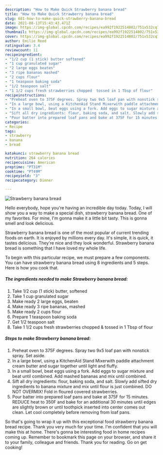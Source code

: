 ```yaml
---
description: "How to Make Quick Strawberry banana bread"
title: "How to Make Quick Strawberry banana bread"
slug: 681-how-to-make-quick-strawberry-banana-bread
date: 2021-08-13T15:43:43.471Z
image: https://img-global.cpcdn.com/recipes/ea992f1922514802/751x532cq70/strawberry-banana-bread-recipe-main-photo.jpg
thumbnail: https://img-global.cpcdn.com/recipes/ea992f1922514802/751x532cq70/strawberry-banana-bread-recipe-main-photo.jpg
cover: https://img-global.cpcdn.com/recipes/ea992f1922514802/751x532cq70/strawberry-banana-bread-recipe-main-photo.jpg
author: Emilie Reed
ratingvalue: 3.4
reviewcount: 11
recipeingredient:
- "1/2 cup (1 stick) butter softened"
- "1 cup granulated sugar"
- "2 large eggs beaten"
- "3 ripe bananas mashed"
- "2 cups flour"
- "1 teaspoon baking soda"
- "1/2 teaspoon salt"
- "1 1/2 cups fresh strawberries chopped  tossed in 1 Tbsp of flour"
recipeinstructions:
- "Preheat oven to 375F degrees. Spray two 9x5 loaf pan with nonstick spray. Set aside."
- "In a large bowl, using a KitchenAid Stand Mixerwith paddle attachment cream butter and sugar together until light and fluffy."
- "In a small bowl, beat eggs using a fork. Add eggs to sugar mixture and beat until combined. Add mashed bananas and mix until combined."
- "Sift all dry ingredients: flour, baking soda, and salt. Slowly add sifted dry ingredients to banana mixture and mix until flour is just combined. DO NOT OVERMIX! Fold in floured covered strawberries."
- "Pour batter into prepared loaf pans and bake at 375F for 15 minutes. REDUCE heat to 350F and bake for an additional 30 minutes until edges are slightly brown or until toothpick inserted into center comes out clean. Let cool completely before removing from loaf pans."
categories:
- Recipe
tags:
- strawberry
- banana
- bread

katakunci: strawberry banana bread 
nutrition: 264 calories
recipecuisine: American
preptime: "PT31M"
cooktime: "PT49M"
recipeyield: "3"
recipecategory: Dinner

---
```



![Strawberry banana bread](https://img-global.cpcdn.com/recipes/ea992f1922514802/751x532cq70/strawberry-banana-bread-recipe-main-photo.jpg)

Hello everybody, hope you're having an incredible day today. Today, I will show you a way to make a special dish, strawberry banana bread. One of my favorites. For mine, I'm gonna make it a little bit tasty. This is gonna smell and look delicious.

Strawberry banana bread is one of the most popular of current trending foods on earth. It is enjoyed by millions every day. It's simple, it is quick, it tastes delicious. They're nice and they look wonderful. Strawberry banana bread is something that I have loved my whole life.




To begin with this particular recipe, we must prepare a few components. You can have strawberry banana bread using 8 ingredients and 5 steps. Here is how you cook that.

<!--inarticleads1-->

##### The ingredients needed to make Strawberry banana bread:

1. Take 1/2 cup (1 stick) butter, softened
1. Take 1 cup granulated sugar
1. Make ready 2 large eggs, beaten
1. Make ready 3 ripe bananas, mashed
1. Make ready 2 cups flour
1. Prepare 1 teaspoon baking soda
1. Get 1/2 teaspoon salt
1. Take 1 1/2 cups fresh strawberries chopped & tossed in 1 Tbsp of flour




<!--inarticleads2-->

##### Steps to make Strawberry banana bread:

1. Preheat oven to 375F degrees. Spray two 9x5 loaf pan with nonstick spray. Set aside.
1. In a large bowl, using a KitchenAid Stand Mixerwith paddle attachment cream butter and sugar together until light and fluffy.
1. In a small bowl, beat eggs using a fork. Add eggs to sugar mixture and beat until combined. Add mashed bananas and mix until combined.
1. Sift all dry ingredients: flour, baking soda, and salt. Slowly add sifted dry ingredients to banana mixture and mix until flour is just combined. DO NOT OVERMIX! Fold in floured covered strawberries.
1. Pour batter into prepared loaf pans and bake at 375F for 15 minutes. REDUCE heat to 350F and bake for an additional 30 minutes until edges are slightly brown or until toothpick inserted into center comes out clean. Let cool completely before removing from loaf pans.




So that's going to wrap it up with this exceptional food strawberry banana bread recipe. Thank you very much for your time. I'm confident that you will make this at home. There's gonna be interesting food in home recipes coming up. Remember to bookmark this page on your browser, and share it to your family, colleague and friends. Thank you for reading. Go on get cooking!
